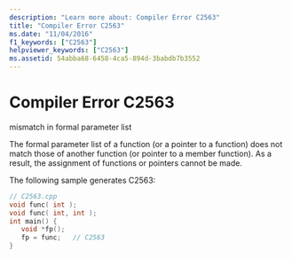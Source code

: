 ```yaml
---
description: "Learn more about: Compiler Error C2563"
title: "Compiler Error C2563"
ms.date: "11/04/2016"
f1_keywords: ["C2563"]
helpviewer_keywords: ["C2563"]
ms.assetid: 54abba68-6458-4ca5-894d-3babdb7b3552
---
```

# Compiler Error C2563

mismatch in formal parameter list

The formal parameter list of a function (or a pointer to a function) does not match those of another function (or pointer to a member function). As a result, the assignment of functions or pointers cannot be made.

The following sample generates C2563:

```cpp
// C2563.cpp
void func( int );
void func( int, int );
int main() {
   void *fp();
   fp = func;   // C2563
}
```
